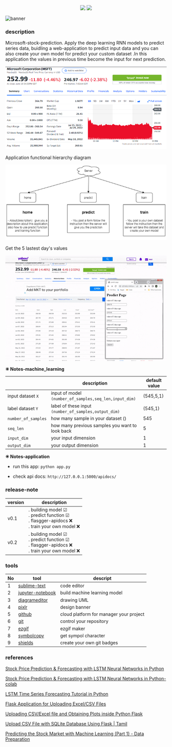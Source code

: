 <p align="center">
<img src="https://img.shields.io/badge/license-MIT-green" /> 
<img src="https://img.shields.io/badge/version-v0.1-lightgrey" />
</p>

![banner](./imgs/banner.gif)

### description

Microsoft-stock-prediction. Apply the deep learning RNN models to predict series data, buidling a web-application to predict input data and you can also create your own model for predict your custom dataset .In this application the values in previous time become the input for next prediction.

![msft_yahoo](./imgs/msft_yahoo.PNG)

Application functional hierarchy diagram

![app_func_diagram](./imgs/app_func_diagram.png)

Get the 5 lastest day's values

![predict_gif](./imgs/predict_gif.gif)

**✳ Notes-machine_learning**

||description|default value|
|---|---|---|
|input dataset `X`| input of model `(number_of_samples,seq_len,input_dim)`|(545,5,1)|
|label dataset `Y`| label of these input `(number_of_samples,output_dim)`|(545,1)|
|`number_of_samples`| how many sample in your dataset ()|545|
|`seq_len`| how many previous samples you want to look back|5|
|`input_dim`| your input dimension|1|
|`output_dim`| your output dimension|1|

**✳ Notes-application**

- run this app: `python app.py`

- check api docs: `http://127.0.0.1:5000/apidocs/`

### release-note
|version|description|
|---|---|
|v0.1|. building model ☑  <br> . predict function ☑ <br> . flasgger-apidocs ❌ <br> . train your own model ❌|
|v0.2|. building model ☑  <br> . predict function ☑ <br> . flasgger-apidocs ❌ <br> . train your own model ❌|

### tools

|No|tool|descript|
|---|---|---|
|1|[sublime-text](https://www.sublimetext.com/)|code editor|
|2|[jupyter-notebook](https://jupyter.org/)|build machine learning model|
|3|[diagrameditor](https://www.diagrameditor.com/)|drawing UML|
|4|[pixlr](https://pixlr.com/vn/x/)|design banner|
|5|[github](https://github.com/)|cloud platform for manager your project|
|6|[git](https://git-scm.com/)|control your repository|
|7|[ezgif](https://ezgif.com/maker)|ezgif maker|
|8|[symbolcopy](https://www.symbolcopy.com/)|get sympol character|
|9|[shields](https://shields.io/)|create your own git badges|

### references

[Stock Price Prediction & Forecasting with LSTM Neural Networks in Python](https://www.youtube.com/watch?v=CbTU92pbDKw&t=492s)

[Stock Price Prediction & Forecasting with LSTM Neural Networks in Python-colab](https://colab.research.google.com/drive/1Bk4zPQwAfzoSHZokKUefKL1s6lqmam6S?usp=sharing)

[LSTM Time Series Forecasting Tutorial in Python](https://www.youtube.com/watch?v=c0k-YLQGKjY)

[Flask Application for Uploading Excel/CSV Files](https://www.youtube.com/watch?v=tJKHrLzcopo)

[Uploading CSV/Excel file and Obtaining Plots inside Python Flask](https://www.youtube.com/watch?v=BAngpMIaZvM)

[Upload CSV File with SQLite Database Using Flask | Tamil](https://www.youtube.com/watch?v=YNzRBjW_HR4&t=215s)

[Predicting the Stock Market with Machine Learning (Part 1) - Data Preparation](https://www.youtube.com/watch?v=Hf-c4Y3OZnk&list=PLGxQQ15B6f3u3rNGzaBqvTd8g7PGTd2jO&index=1)
